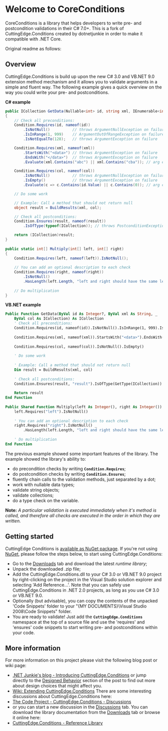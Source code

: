 # Welcome to CoreConditions
CoreConditions is a library that helps developers to write pre- and postcondition validations in their C# 7.0+. This is a fork of CuttingEdge.Conditions created by dotnetjunkie in order to make it compatible with .NET Core.

Original readme as follows:

## Overview
CuttingEdge.Conditions is build up upon the new C# 3.0 and VB.NET 9.0 extension method mechanism and it allows you to validate arguments in a simple and fluent way. The following example gives a quick overview on the way you could write your pre- and postconditions.

**C# example**
``` c#
public ICollection GetData(Nullable<int> id, string xml, IEnumerable<int> col)
{
    // Check all preconditions:
    Condition.Requires(id, nameof(id))
        .IsNotNull()          // throws ArgumentNullException on failure
        .IsInRange(1, 999)    // ArgumentOutOfRangeException on failure
        .IsNotEqualTo(128);   // throws ArgumentException on failure

    Condition.Requires(xml, nameof(xml))
        .StartsWith("<data>") // throws ArgumentException on failure
        .EndsWith("</data>")  // throws ArgumentException on failure
        .Evaluate(xml.Contains("abc") || xml.Contains("cba")); // arg ex

    Condition.Requires(col, nameof(col))
        .IsNotNull()          // throws ArgumentNullException on failure
        .IsEmpty()            // throws ArgumentException on failure
        .Evaluate(c => c.Contains(id.Value) || c.Contains(0)); // arg ex

    // Do some work

    // Example: Call a method that should not return null
    object result = BuildResults(xml, col);

    // Check all postconditions:
    Condition.Ensures(result, nameof(result))
        .IsOfType(typeof(ICollection)); // throws PostconditionException on failure

    return (ICollection)result;
}
    
public static int[] Multiply(int[] left, int[] right)
{
    Condition.Requires(left, nameof(left)).IsNotNull();
    
    // You can add an optional description to each check
    Condition.Requires(right, nameof(right))
        .IsNotNull()
        .HasLength(left.Length, "left and right should have the same length");
    
    // Do multiplication
}
```

**VB.NET example**
``` vb
Public Function GetData(ByVal id As Integer?, ByVal xml As String, _
    ByVal col As ICollection) As ICollection
    ' Check all preconditions:
    Condition.Requires(id, nameof(id)).IsNotNull().IsInRange(1, 999).IsNotEqualTo(128)
    
    Condition.Requires(xml, nameof(xml)).StartsWith("<data>").EndsWith("</data>")
    
    Condition.Requires(col, nameof(col)).IsNotNull().IsEmpty()
    
    ' Do some work
   
    ' Example: Call a method that should not return null
    Dim result = BuildResults(xml, col)
    
    ' Check all postconditions:
    Condition.Ensures(result, "result").IsOfType(GetType(ICollection))
    
    Return result
End Function
    
Public Shared Function Multiply(left As Integer(), right As Integer()) As Integer()
    left.Requires("left").IsNotNull()
    
    ' You can add an optional description to each check
    right.Requires("right").IsNotNull() _
        .HasLength(left.Length, "left and right should have the same length")
    
    ' Do multiplication
End Function
```

The previous example showed some important features of the library. The example showed the library's ability to:

* do precondition checks by writing **`Condition.Requires`**;
* do postcondition checks by writing **`Condition.Ensures`**;
* fluently chain calls to the validation methods, just separated by a dot;
* work with nullable data types;
* validate string objects;
* validate collections;
* do a type check on the variable.

**Note:** _A particular validation is executed immediately when it's method is called, and therefore all checks are executed in the order in which they are written._

## Getting started
CuttingEdge Conditions is [available as NuGet package](http://nuget.org/List/Packages/CuttingEdge.Conditions). If you're not using [NuGet](http://nuget.org), please follow the steps below, to start using CuttingEdge.Conditions:
* Go to the [Downloads](http://conditions.codeplex.com/Release/ProjectReleases.aspx#ReleaseFiles) tab and download the latest _runtime library_;
* Unpack the downloaded .zip file;
* Add the CuttingEdge.Conditions.dll to your C# 3.0 or VB.NET 9.0 project by right-clicking on the project in the Visual Studio solution explorer and selecting 'Add Reference...'. Note that you can safely use CuttingEdge.Conditions in .NET 2.0 projects, as long as you use C# 3.0 or VB.NET 9.0.
* Optionally (but advisable), you can copy the contents of the unpacked 'Code Snippets' folder to your "{MY DOCUMENTS}\Visual Studio 2008\Code Snippets" folder.
* You are ready to validate! Just add the **`CuttingEdge.Conditions`** namespace at the top of a source file and use the 'requires' and 'ensures' code snippets to start writing pre- and postconditions within your code.

## More information
For more information on this project please visit the following blog post or wiki page:
* [.NET Junkie's blog - Introducing CuttingEdge.Conditions](http://www.cuttingedge.it/blogs/steven/pivot/entry.php?id=38) or jump directly to the [Designed Behavior](http://www.cuttingedge.it/blogs/steven/pivot/entry.php?id=38#Designed_Behavior) section of the post to find out more about design choices that might affect you.
* [Wiki: Extending CuttingEdge.Conditions](https://github.com/dotnetjunkie/cuttingedge.conditions/wiki/Extending-CuttingEdge.Conditions)
There are some interesting discussions about CuttingEdge.Conditions here:
* [The Code Project - CuttingEdge.Conditions - Discussions](http://www.codeproject.com/KB/library/conditions.aspx#_comments)
* or you can start a new discussion in the [Discussions](http://conditions.codeplex.com/Thread/List.aspx) tab.
You can download the library documentation from the [Downloads](http://conditions.codeplex.com/Release/ProjectReleases.aspx) tab or browse it online here:
* [CuttingEdge.Conditions - Reference Library](http://conditions.cuttingedge.it/ReferenceLibrary/)
